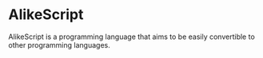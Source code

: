 # AlikeScript
AlikeScript is a programming language that aims to be easily convertible to other programming languages.
